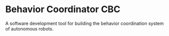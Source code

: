 # Behavior Coordinator CBC

A software development tool for building the behavior coordination system of autonomous robots. 
